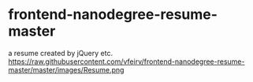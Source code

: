 # frontend-nanodegree-resume-master
a resume created by jQuery etc.
https://raw.githubusercontent.com/vfeirv/frontend-nanodegree-resume-master/master/images/Resume.png

